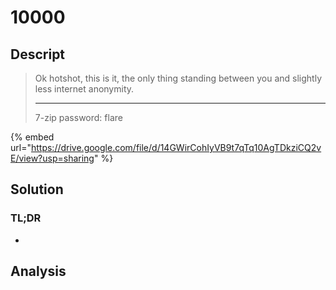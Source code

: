 # 10000

## Descript

> Ok hotshot, this is it, the only thing standing between you and slightly less internet anonymity.
>
> ***
>
> 7-zip password: flare

{% embed url="https://drive.google.com/file/d/14GWirCohIyVB9t7qTq10AgTDkziCQ2vE/view?usp=sharing" %}

## Solution

### TL;DR

*

## Analysis

